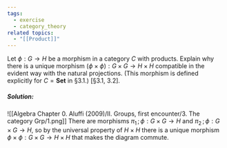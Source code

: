 ```yaml
---
tags:
  - exercise
  - category_theory
related topics:
  - "[[Product]]"
---
```

Let $\phi : G \to H$ be a morphism in a category $C$ with products. Explain why there is a unique morphism $(\phi \times \phi) : G \times G \to H \times H$ compatible in the evident way with the natural projections. (This morphism is defined explicitly for $C = \mathbf{Set}$ in §3.1.) \[§3.1, 3.2\].
##### Solution:
![[Algebra Chapter 0. Aluffi (2009)/II. Groups, first encounter/3. The category Grp/1.png]]
There are morphisms $\pi_1\,;\phi:G\times G\to H$  and $\pi_2\,;\phi: G\times G \to H$, so by the universal property of $H\times H$ there is a unique morphism $\phi\times \phi:G\times G\to H\times H$ that makes the diagram commute.